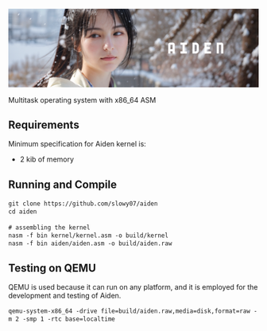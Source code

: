 ![image](.github/aiden.png)

Multitask operating system with x86_64 ASM

## Requirements

Minimum specification for Aiden kernel is:
- 2 kib of memory

## Running and Compile

```shell
git clone https://github.com/slowy07/aiden
cd aiden

# assembling the kernel
nasm -f bin kernel/kernel.asm -o build/kernel
nasm -f bin aiden/aiden.asm -o build/aiden.raw
```

## Testing on QEMU

QEMU is used because it can run on any platform, and it is employed for the development and testing of Aiden.
```shell
qemu-system-x86_64 -drive file=build/aiden.raw,media=disk,format=raw -m 2 -smp 1 -rtc base=localtime
```